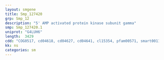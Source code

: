 ```yaml
---
layout: smgene
title: Smp_127420
grp: Smp_12
description: "5' AMP activated protein kinase subunit gamma"
smp: Smp_127420.1
uniprot: "G4LUH6"
length:  3429
cdd: "COG0517, cd04618, cd04627, cd04641, cl15354, pfam00571, smart00116"
kk: ns
categories: sm
---
```

